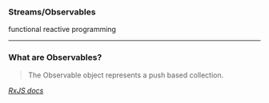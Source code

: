 ### Streams/Observables

functional reactive programming

---

### What are Observables?

> The Observable object represents a push based collection.

<cite>[RxJS docs](https://github.com/Reactive-Extensions/RxJS/blob/master/doc/api/core/observable.md)</cite>
